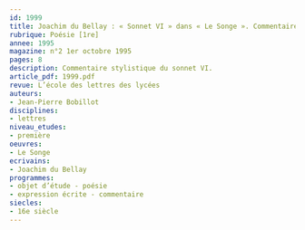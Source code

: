 ```yaml
---
id: 1999
title: Joachim du Bellay : « Sonnet VI » dans « Le Songe ». Commentaire stylistique 
rubrique: Poésie [1re]
annee: 1995
magazine: n°2 1er octobre 1995
pages: 8
description: Commentaire stylistique du sonnet VI.
article_pdf: 1999.pdf
revue: L’école des lettres des lycées
auteurs:
- Jean-Pierre Bobillot
disciplines:
- lettres
niveau_etudes:
- première
oeuvres:
- Le Songe
ecrivains:
- Joachim du Bellay
programmes:
- objet d’étude - poésie
- expression écrite - commentaire
siecles:
- 16e siècle
---
```

